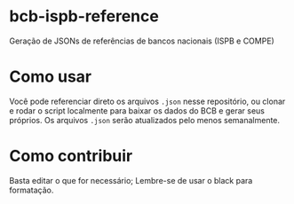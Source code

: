 # bcb-ispb-reference
Geração de JSONs de referências de bancos nacionais (ISPB e COMPE)

# Como usar
Você pode referenciar direto os arquivos `.json` nesse repositório, ou clonar e rodar o script localmente para baixar os dados do BCB e gerar seus próprios. Os arquivos `.json` serão atualizados pelo menos semanalmente.

# Como contribuir
Basta editar o que for necessário; Lembre-se de usar o black para formatação.
